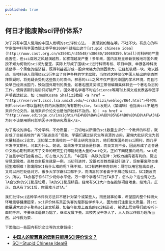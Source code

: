 ```yaml
---
published: true
---
```


## 何日才能废除sci评价体系?
    对于只有中国人使用的中国人发明的sci评价方法，一直感到如鲠在喉，不吐不快。有良心的科学家如中科院李国杰院士等早在2006年就指出这个[stupid chinese idea](http://www.cast.org.cn/n35081/n35548/n38680/10080359.htmll)对科研的严重危害性，但sci腐败之风越演越烈，如雾霭越发严重！多年来，国内高校皇帝新衣般地将国外教授不知为何物的sci视为至宝，实际上形成了围绕sci进行科研考核、项目申报、申报各种科技奖励等一个黑色的经济链，既得利益者形成一股非常强大的顽固势力，已经如铁桶一块，难以撼动。高校科研人员围绕sci衍生出了各种各样的学术腐败，当你对这种仅仅中国人搞出的变态崇拜质疑时，将无疑会受到这些势力的攻击。邪恶的sci之风不仅严重污染国内学术环境，而且污染早已经流出国门，殃及国外期刊的质量，如著名图灵奖得主带领编辑集体辞去一个著名杂志的工作，使得该期刊最后只好破产了，国外著名学者不时在Science等期刊上撰文或发表各种签字声明表达抗议，如 Cmu的Cosma Shalizi教授 <a href = "http://vserver1.cscs.lsa.umich.edu/~crshalizi/weblog/864.html">号召抵制Elsevier等以盈利为目的出版商的所有期刊</a>。Sci发明人（某编辑）也指出sci不是用来评价论文的，被用来评价论文也是他所始料不及的。如： <a href = "http://www.editage.cn/insights/%E4%B8%BA%E4%BD%95%E4%B8%8D%E8%AF%A5%E4%BD%BF%E7%94%A8%E6%9C%9F%E5%88%8A%E5%BD%B1%E5%93%8D%E5%9B%A0%E5%AD%90%E8%AF%84%E4%BC%B0%E7%A0%94%E7%A9%B6%E8%B4%A8%E9%87%8F">为何不该使用期刊影响因子评估研究质量</a>.

    为了高校的排名，不分学科，不分质量，一刀切地以所谓的sci数量去评价一个教师的科研，就形成了目前高校的“劣币驱逐良币”现象，学霸们通过研究生等资源的占用，雇佣大批研究生为其大量制造sci论文，正如某二本高校的一个硕士研究生说的，他们都发国外的sci期刊，而几乎不发中文期刊，问其为什么，她说，如果发中文就会是抄袭，而英文则不会，因此形成了连普通中文核心期刊都发不了文章的研究生们却能制造大量的sci论文。正如下面链接内说的，sci成了这些学吧们抬高自己、打击他人的工具，“中国有一条铁的定律：对权力拥有者有利的，引进容易废除难。高校自主招生就是一例。当初引进时，没跟老百姓商量就引进了，现在要废除自主招生难啊难！那废除SCI有什么难的呢？殊不知，SCI有两种神奇妙用：既可以用它抬高自己，又可以用它贬低对方。很多大学学霸SCI都不少，而清高的学者由于不屑垃圾SCI，SCI数反而少。所以，TA会基于你SCI少说你水平低。万一哪个学者SCI比TA多了，怎么办？这也有办法。TA会说你的SCI都是垃圾，TA的SCI都是精品。经常有SCI大户也在抱怨项目难拿，级难升。反正，自从有了SCI后，你很难斗过TA。”

    我们批评sci这种学术评价方法并不是针对某个或某些人，而是就事论事，希望国内整个科研大环境能够健康起来，sci评价体系真正伤害的是那些学术牛人，因为他们注重论文质量，其sci数量通常远少于那些sci论文机器，如每年能发上百篇的sci制造者. 希望上层领导们能听听下面的呼声，不要继续逼良为娼了，继续发展下去，高校内没干净人了，人人将以作假为理所当然、以作假为荣.

    下面给出一些国内有识之士写的文章链接：
    
- **<a href="http://blog.sciencenet.cn/blog-788889-747735.html">中国人的智慧真的低到只能用SCI评价论文？</a>**
- <a href="http://blog.sciencenet.cn/blog-1140979-747946.html">SCI=Stupid Chinese Idea吗</a>